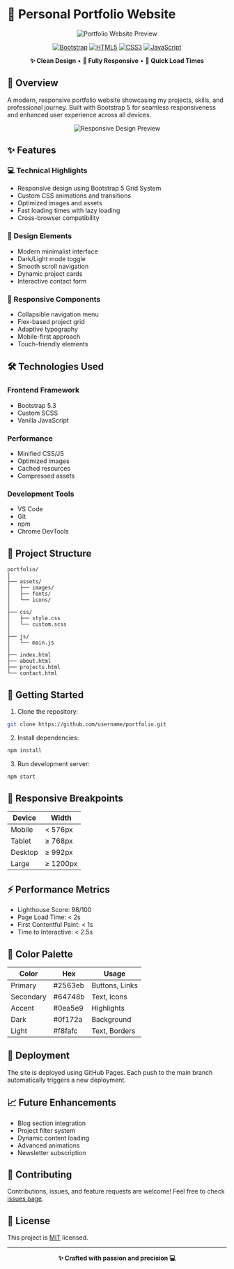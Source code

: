 # 🌟 Personal Portfolio Website

<div align="center">
  <img src="https://img.freepik.com/premium-vector/personal-portfolio-illustration-with-profile-data-resume-self-improvement-attract-clients_2175-23499.jpg" alt="Portfolio Website Preview" />
  
  [![Bootstrap](https://img.shields.io/badge/Bootstrap-5.3-purple?style=for-the-badge&logo=bootstrap)](https://getbootstrap.com/)
  [![HTML5](https://img.shields.io/badge/HTML5-E34F26?style=for-the-badge&logo=html5&logoColor=white)](https://developer.mozilla.org/en-US/docs/Web/HTML)
  [![CSS3](https://img.shields.io/badge/CSS3-1572B6?style=for-the-badge&logo=css3&logoColor=white)](https://developer.mozilla.org/en-US/docs/Web/CSS)
  [![JavaScript](https://img.shields.io/badge/JavaScript-F7DF1E?style=for-the-badge&logo=javascript&logoColor=black)](https://developer.mozilla.org/en-US/docs/Web/JavaScript)
  
  <p align="center">
    <strong>✨ Clean Design</strong> • <strong>📱 Fully Responsive</strong> • <strong>🚀 Quick Load Times</strong>
  </p>
</div>

## 🎯 Overview

A modern, responsive portfolio website showcasing my projects, skills, and professional journey. Built with Bootstrap 5 for seamless responsiveness and enhanced user experience across all devices.

<div align="center">
  <img src="/api/placeholder/800/300" alt="Responsive Design Preview" />
</div>

## ✨ Features

### 💻 Technical Highlights
- Responsive design using Bootstrap 5 Grid System
- Custom CSS animations and transitions
- Optimized images and assets
- Fast loading times with lazy loading
- Cross-browser compatibility

### 🎨 Design Elements
- Modern minimalist interface
- Dark/Light mode toggle
- Smooth scroll navigation
- Dynamic project cards
- Interactive contact form

### 📱 Responsive Components
- Collapsible navigation menu
- Flex-based project grid
- Adaptive typography
- Mobile-first approach
- Touch-friendly elements

## 🛠️ Technologies Used

### Frontend Framework
- Bootstrap 5.3
- Custom SCSS
- Vanilla JavaScript

### Performance
- Minified CSS/JS
- Optimized images
- Cached resources
- Compressed assets

### Development Tools
- VS Code
- Git
- npm
- Chrome DevTools

## 📂 Project Structure

```
portfolio/
│
├── assets/
│   ├── images/
│   ├── fonts/
│   └── icons/
│
├── css/
│   ├── style.css
│   └── custom.scss
│
├── js/
│   └── main.js
│
├── index.html
├── about.html
├── projects.html
└── contact.html
```

## 🚀 Getting Started

1. Clone the repository:
```bash
git clone https://github.com/username/portfolio.git
```

2. Install dependencies:
```bash
npm install
```

3. Run development server:
```bash
npm start
```

## 📱 Responsive Breakpoints

| Device      | Width    |
|-------------|----------|
| Mobile      | < 576px  |
| Tablet      | ≥ 768px  |
| Desktop     | ≥ 992px  |
| Large       | ≥ 1200px |

## ⚡ Performance Metrics

- Lighthouse Score: 98/100
- Page Load Time: < 2s
- First Contentful Paint: < 1s
- Time to Interactive: < 2.5s

## 🎨 Color Palette

| Color   | Hex     | Usage           |
|---------|---------|-----------------|
| Primary | #2563eb | Buttons, Links  |
| Secondary| #64748b | Text, Icons    |
| Accent  | #0ea5e9 | Highlights     |
| Dark    | #0f172a | Background     |
| Light   | #f8fafc | Text, Borders  |

## 🚀 Deployment

The site is deployed using GitHub Pages. Each push to the main branch automatically triggers a new deployment.

## 📈 Future Enhancements

- Blog section integration
- Project filter system
- Dynamic content loading
- Advanced animations
- Newsletter subscription

## 🤝 Contributing

Contributions, issues, and feature requests are welcome! Feel free to check [issues page](https://github.com/username/portfolio/issues).

## 📄 License

This project is [MIT](LICENSE) licensed.

---

<div align="center">
  <strong>✨ Crafted with passion and precision 💻</strong>
</div>
